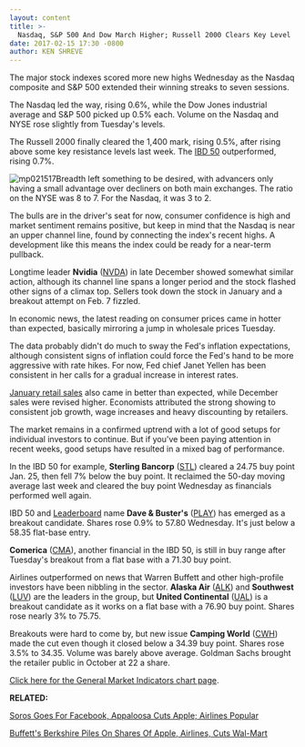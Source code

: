 ```yaml
---
layout: content
title: >-
  Nasdaq, S&P 500 And Dow March Higher; Russell 2000 Clears Key Level
date: 2017-02-15 17:30 -0800
author: KEN SHREVE
---
```









The major stock indexes scored more new highs Wednesday as the Nasdaq composite and S&P 500 extended their winning streaks to seven sessions.


The Nasdaq led the way, rising 0.6%, while the Dow Jones industrial average and S&P 500 picked up 0.5% each. Volume on the Nasdaq and NYSE rose slightly from Tuesday's levels.


The Russell 2000 finally cleared the 1,400 mark, rising 0.5%, after rising above some key resistance levels last week. The [IBD 50](https://www.investors.com/stock-lists/ibd-50/ibd-50-performance/) outperformed, rising 0.7%.


![mp021517](https://www.investors.com/wp-content/uploads/2017/02/MP021517-185x300.png)Breadth left something to be desired, with advancers only having a small advantage over decliners on both main exchanges. The ratio on the NYSE was 8 to 7. For the Nasdaq, it was 3 to 2.


The bulls are in the driver's seat for now, consumer confidence is high and market sentiment remains positive, but keep in mind that the Nasdaq is near an upper channel line, found by connecting the index's recent highs. A development like this means the index could be ready for a near-term pullback.


Longtime leader **Nvidia** ([NVDA](https://research.investors.com/quote.aspx?symbol=NVDA)) in late December showed somewhat similar action, although its channel line spans a longer period and the stock flashed other signs of a climax top. Sellers took down the stock in January and a breakout attempt on Feb. 7 fizzled.


In economic news, the latest reading on consumer prices came in hotter than expected, basically mirroring a jump in wholesale prices Tuesday.


The data probably didn't do much to sway the Fed's inflation expectations, although consistent signs of inflation could force the Fed's hand to be more aggressive with rate hikes. For now, Fed chief Janet Yellen has been consistent in her calls for a gradual increase in interest rates.


[January retail sales](https://www.investors.com/news/economy/retail-sales-in-u-s-climb-more-than-forecast-in-broad-advance/) also came in better than expected, while December sales were revised higher. Economists attributed the strong showing to consistent job growth, wage increases and heavy discounting by retailers.


The market remains in a confirmed uptrend with a lot of good setups for individual investors to continue. But if you've been paying attention in recent weeks, good setups have resulted in a mixed bag of performance.


In the IBD 50 for example, **Sterling Bancorp** ([STL](https://research.investors.com/quote.aspx?symbol=STL)) cleared a 24.75 buy point Jan. 25, then fell 7% below the buy point. It reclaimed the 50-day moving average last week and cleared the buy point Wednesday as financials performed well again.


IBD 50 and [Leaderboard](https://www.investors.com/leaderboard) name **Dave & Buster's** ([PLAY](https://research.investors.com/quote.aspx?symbol=PLAY)) has emerged as a breakout candidate. Shares rose 0.9% to 57.80 Wednesday. It's just below a 58.35 flat-base entry.


**Comerica** ([CMA](https://research.investors.com/quote.aspx?symbol=CMA)), another financial in the IBD 50, is still in buy range after Tuesday's breakout from a flat base with a 71.30 buy point.


Airlines outperformed on news that Warren Buffett and other high-profile investors have been nibbling in the sector. **Alaska Air** ([ALK](https://research.investors.com/quote.aspx?symbol=ALK)) and **Southwest** ([LUV](https://research.investors.com/quote.aspx?symbol=LUV)) are the leaders in the group, but **United Continental** ([UAL](https://research.investors.com/quote.aspx?symbol=UAL)) is a breakout candidate as it works on a flat base with a 76.90 buy point. Shares rose nearly 3% to 75.75.


Breakouts were hard to come by, but new issue **Camping World** ([CWH](https://research.investors.com/quote.aspx?symbol=CWH)) made the cut even though it closed below a 34.39 buy point. Shares rose 3.5% to 34.35. Volume was barely above average. Goldman Sachs brought the retailer public in October at 22 a share.


[Click here for the General Market Indicators chart page](https://www.investors.com/wp-content/uploads/2017/02/IBD1502152554GMI.pdf).


**RELATED:**


[Soros Goes For Facebook, Appaloosa Cuts Apple; Airlines Popular](https://www.investors.com/news/soros-goes-for-facebook-appaloosa-cuts-apple-airlines-popular/)


[Buffett's Berkshire Piles On Shares Of Apple, Airlines, Cuts Wal-Mart](https://www.investors.com/news/buffetts-berkshire-piles-on-shares-of-apple-airlines-cuts-wal-mart/) 




